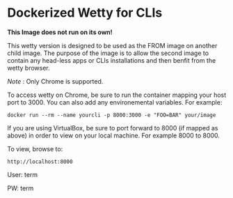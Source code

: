 Dockerized Wetty for CLIs
================
**This Image does not run on its own!**

This wetty version is designed to be used as the FROM image on another child image. The purpose of the image is to allow the second image to contain any head-less apps or CLIs installations and then benfit from the wetty browser. 

_Note_ : Only Chrome is supported.

To access wetty on Chrome, be sure to run the container mapping your host port to 3000. You can also add any environemental variables. For example:

`docker run --rm --name yourcli -p 8000:3000 -e "FOO=BAR" your/image`

If you are using VirtualBox, be sure to port forward to 8000 (if mapped as above) in order to view on your local machine. For example 8000 to 8000. 

To view, browse to:

`http://localhost:8000`

User: term

PW: term

